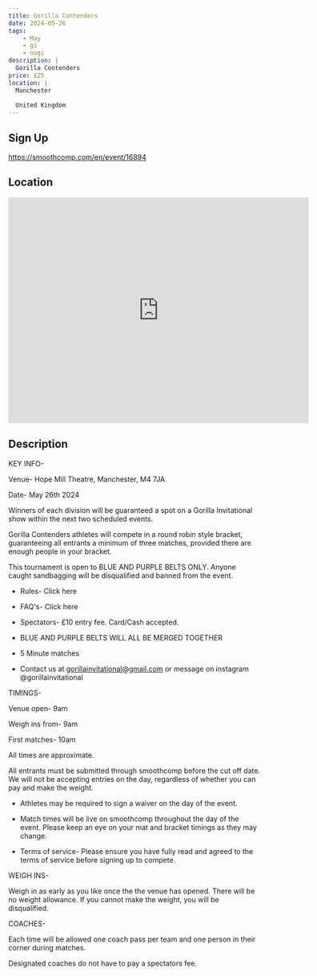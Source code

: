 ```yaml
---
title: Gorilla Contenders
date: 2024-05-26
tags:
    - May
    - gi 
    - nogi 
description: |
  Gorilla Contenders
price: £25
location: |
  Manchester
  
  United Kingdom
---
```

## Sign Up
https://smoothcomp.com/en/event/16894

## Location
<iframe src="https://www.google.com/maps/embed?pb=!1m18!1m12!1m3!1d12345.6789!2d-2.2165595!3d53.4832259!2m3!1f0!2f0!3f0!3m2!1i1024!2i768!4f13.1!3m3!1m2!1s0x0%3A0x0!2z53.4832259!5e0!3m2!1sen!2sus!4v1234567890" width="600" height="450" style="border:0;" allowfullscreen="" loading="lazy"></iframe>

## Description
KEY INFO-


Venue- Hope Mill Theatre, Manchester, M4 7JA


Date- May 26th 2024 


Winners of each division will be guaranteed a spot on a Gorilla Invitational show within the next two scheduled events. 


Gorilla Contenders athletes will compete in a round robin style bracket, guaranteeing all entrants a minimum of three matches, provided there are enough people in your bracket.


This tournament is open to BLUE AND PURPLE BELTS ONLY. Anyone caught sandbagging will be disqualified and banned from the event. 


- Rules- Click here


- FAQ's- Click here


- Spectators- £10 entry fee. Card/Cash accepted.


- BLUE AND PURPLE BELTS WILL ALL BE MERGED TOGETHER


- 5 Minute matches


- Contact us at gorillainvitational@gmail.com or message on instagram @gorillainvitational


TIMINGS-


Venue open- 9am


Weigh ins from- 9am


First matches- 10am


All times are approximate.


All entrants must be submitted through smoothcomp before the cut off date. We will not be accepting entries on the day, regardless of whether you can pay and make the weight.


- Athletes may be required to sign a waiver on the day of the event.


- Match times will be live on smoothcomp throughout the day of the event. Please keep an eye on your mat and bracket timings as they may change.


- Terms of service- Please ensure you have fully read and agreed to the terms of service before signing up to compete.


WEIGH INS-


Weigh in as early as you like once the the venue has opened. There will be no weight allowance. If you cannot make the weight, you will be disqualified. 


COACHES-


Each time will be allowed one coach pass per team and one person in their corner during matches.


Designated coaches do not have to pay a spectators fee.